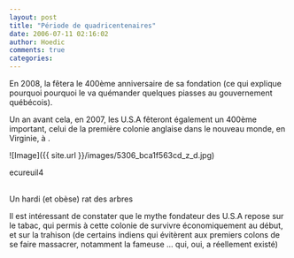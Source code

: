 ```yaml
---
layout: post
title: "Période de quadricentenaires"
date: 2006-07-11 02:16:02
author: Hoedic
comments: true
categories: 
---
```



En 2008, la  fêtera le 400ème anniversaire de sa fondation (ce qui explique pourquoi pourquoi le  va quémander quelques piasses au gouvernement québécois).

Un an avant cela, en 2007, les U.S.A fêteront également un 400ème important, celui de la première colonie anglaise dans le nouveau monde, en Virginie, à .

![Image]({{ site.url }}/images/5306_bca1f563cd_z_d.jpg)
<div class="photoattrib">ecureuil4</div>

<br/>Un hardi (et obèse) rat des arbres

Il est intéressant de constater que le mythe fondateur des U.S.A repose sur le tabac, qui permis à cette colonie de survivre économiquement au début, et sur la trahison (de certains indiens qui évitèrent aux premiers colons de se faire massacrer, notamment la fameuse ... qui, oui, a réellement existé)